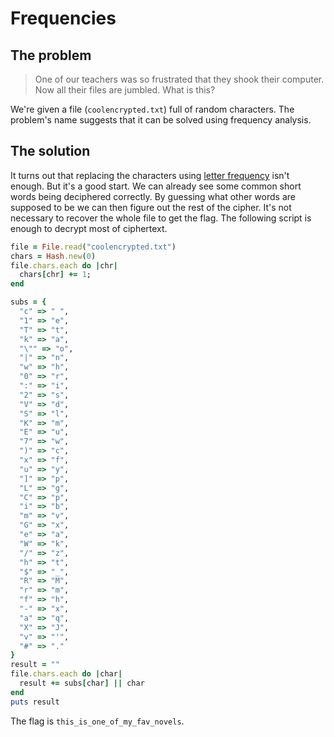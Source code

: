 # Frequencies
## The problem
> One of our teachers was so frustrated that they shook their computer. Now all their files are jumbled. What is this?

We're given a file (`coolencrypted.txt`) full of random characters.
The problem's name suggests that it can be solved using frequency analysis.

## The solution
It turns out that replacing the characters using [letter frequency](https://en.wikipedia.org/wiki/Letter_frequency) isn't enough. But it's a good start.
We can already see some common short words being deciphered correctly.
By guessing what other words are supposed to be we can then figure out the rest of the cipher.
It's not necessary to recover the whole file to get the flag.
The following script is enough to decrypt most of ciphertext.

```ruby
file = File.read("coolencrypted.txt")
chars = Hash.new(0)
file.chars.each do |chr|
  chars[chr] += 1;
end

subs = {
  "c" => " ",
  "1" => "e",
  "T" => "t",
  "k" => "a",
  "\"" => "o",
  "|" => "n",
  "w" => "h",
  "0" => "r",
  ":" => "i",
  "2" => "s",
  "V" => "d",
  "S" => "l",
  "K" => "m",
  "E" => "u",
  "7" => "w",
  ")" => "c",
  "x" => "f",
  "u" => "y",
  "]" => "p",
  "L" => "g",
  "C" => "p",
  "i" => "b",
  "m" => "v",
  "G" => "x",
  "e" => "a",
  "W" => "k",
  "/" => "z",
  "h" => "t",
  "$" => "_",
  "R" => "M",
  "r" => "m",
  "f" => "h",
  "-" => "x",
  "a" => "q",
  "X" => "J",
  "v" => "'",
  "#" => "."
}
result = ""
file.chars.each do |char|
  result += subs[char] || char
end
puts result
```
The flag is `this_is_one_of_my_fav_novels`.
